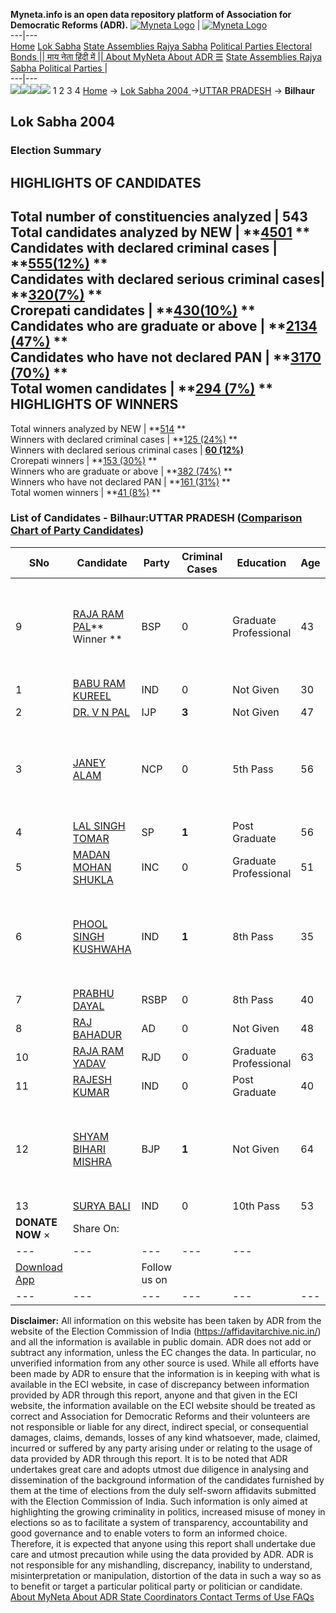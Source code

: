 **Myneta.info is an open data repository platform of Association for Democratic Reforms (ADR).**
[![Myneta Logo](https://www.myneta.info/lib/img/myneta-logo.png)](https://www.myneta.info/) | [![Myneta Logo](https://www.myneta.info/lib/img/adr-logo.png)](https://adrindia.org)  
---|---  
[Home](https://www.myneta.info/) [Lok Sabha](https://www.myneta.info/#ls "Lok Sabha") [ State Assemblies ](https://www.myneta.info/#sa "State Assemblies") [Rajya Sabha](https://www.myneta.info/#rs "Rajya Sabha") [Political Parties ](https://www.myneta.info/party "Political Parties") [ Electoral Bonds ](https://www.myneta.info/electoral_bonds "Electoral Bonds") [ || माय नेता हिंदी में || ](https://translate.google.co.in/translate?prev=hp&hl=en&js=y&u=www.myneta.info&sl=en&tl=hi&history_state0=) [ About MyNeta ](https://adrindia.org/content/about-myneta) [ About ADR ](https://adrindia.org/about-adr/who-we-are) [☰](javascript:void\(0\))
[ State Assemblies ](https://www.myneta.info/#sa "State Assemblies") [ Rajya Sabha ](https://www.myneta.info/#rs "Rajya Sabha") [ Political Parties ](https://www.myneta.info/party "Political Parties")
|   
---|---  
![](https://www.myneta.info/lib/img/banner/banner-1.png)![](https://www.myneta.info/lib/img/banner/banner-2.png)![](https://www.myneta.info/lib/img/banner/banner-3.png)![](https://www.myneta.info/lib/img/banner/banner-4.png)
1  2  3  4 
[Home](https://www.myneta.info/) → [Lok Sabha 2004 ](https://www.myneta.info/loksabha2004/)→[UTTAR PRADESH](https://www.myneta.info/loksabha2004/index.php?action=show_constituencies&state_id=24) → **Bilhaur**
### 
## Lok Sabha 2004 
###  Election Summary 
HIGHLIGHTS OF CANDIDATES  
---  
Total number of constituencies analyzed |  543   
Total candidates analyzed by NEW | **[4501](https://www.myneta.info/loksabha2004/index.php?action=summary&subAction=candidates_analyzed&sort=candidate#summary) **  
Candidates with declared criminal cases | **[555(12%)](https://www.myneta.info/loksabha2004/index.php?action=summary&subAction=crime&sort=candidate#summary) **  
Candidates with declared serious criminal cases| **[320(7%)](https://www.myneta.info/loksabha2004/index.php?action=summary&subAction=serious_crime&sort=candidate#summary) **  
Crorepati candidates | **[430(10%)](https://www.myneta.info/loksabha2004/index.php?action=summary&subAction=crorepati&sort=candidate#summary) **  
Candidates who are graduate or above | **[2134 (47%)](https://www.myneta.info/loksabha2004/index.php?action=summary&subAction=education&sort=candidate#summary) **  
Candidates who have not declared PAN | **[3170 (70%)](https://www.myneta.info/loksabha2004/index.php?action=summary&subAction=without_pan&sort=candidate#summary) **  
Total women candidates | **[294 (7%)](https://www.myneta.info/loksabha2004/index.php?action=summary&subAction=women_candidate&sort=candidate#summary) **  
HIGHLIGHTS OF WINNERS  
---  
Total winners analyzed by NEW | **[514](https://www.myneta.info/loksabha2004/index.php?action=summary&subAction=winner_analyzed&sort=candidate#summary) **  
Winners with declared criminal cases | **[125 (24%)](https://www.myneta.info/loksabha2004/index.php?action=summary&subAction=winner_crime&sort=candidate#summary) **  
Winners with declared serious criminal cases | **[60 (12%)](https://www.myneta.info/loksabha2004/index.php?action=summary&subAction=winner_serious_crime&sort=candidate#summary)**  
Crorepati winners | **[153 (30%)](https://www.myneta.info/loksabha2004/index.php?action=summary&subAction=winner_crorepati&sort=candidate#summary) **  
Winners who are graduate or above | **[382 (74%)](https://www.myneta.info/loksabha2004/index.php?action=summary&subAction=winner_education&sort=candidate#summary) **  
Winners who have not declared PAN | **[161 (31%)](https://www.myneta.info/loksabha2004/index.php?action=summary&subAction=winner_without_pan&sort=candidate#summary) **  
Total women winners | **[41 (8%)](https://www.myneta.info/loksabha2004/index.php?action=summary&subAction=winner_women&sort=candidate#summary) **  
### List of Candidates - Bilhaur:UTTAR PRADESH ([Comparison Chart of Party Candidates](https://www.myneta.info/loksabha2004/comparisonchart.php?constituency_id=476))
SNo | Candidate| Party| Criminal Cases| Education| Age| Total Assets| Liabilities  
---|---|---|---|---|---|---|---  
9  | [RAJA RAM PAL](https://www.myneta.info/loksabha2004/candidate.php?candidate_id=4135)** Winner ** | BSP | 0 | Graduate Professional| 43 | ![](https://myneta.info/image_v2.php?myneta_folder=loksabha2004&candidate_id=4135&col=ta) | ![](https://myneta.info/image_v2.php?myneta_folder=loksabha2004&candidate_id=4135&col=lia)  
1  | [BABU RAM KUREEL](https://www.myneta.info/loksabha2004/candidate.php?candidate_id=4142) | IND | 0 | Not Given| 30 | Rs 1,76,500 ~ 1 Lacs+ | Rs 0 ~   
2  | [DR. V N PAL](https://www.myneta.info/loksabha2004/candidate.php?candidate_id=4145) | IJP | **3** | Not Given| 47 | Rs 15,05,991 ~ 15 Lacs+ | Rs 1,02,486 ~ 1 Lacs+  
3  | [JANEY ALAM](https://www.myneta.info/loksabha2004/candidate.php?candidate_id=4141) | NCP | 0 | 5th Pass| 56 | ![](https://myneta.info/image_v2.php?myneta_folder=loksabha2004&candidate_id=4141&col=ta) | ![](https://myneta.info/image_v2.php?myneta_folder=loksabha2004&candidate_id=4141&col=lia)  
4  | [LAL SINGH TOMAR](https://www.myneta.info/loksabha2004/candidate.php?candidate_id=4136) | SP | **1** | Post Graduate| 56 | Rs 1,24,68,451 ~ 1 Crore+ | Rs 0 ~   
5  | [MADAN MOHAN SHUKLA](https://www.myneta.info/loksabha2004/candidate.php?candidate_id=4138) | INC | 0 | Graduate Professional| 51 | Rs 35,64,446 ~ 35 Lacs+ | Rs 0 ~   
6  | [PHOOL SINGH KUSHWAHA](https://www.myneta.info/loksabha2004/candidate.php?candidate_id=4144) | IND | **1** | 8th Pass| 35 | ![](https://myneta.info/image_v2.php?myneta_folder=loksabha2004&candidate_id=4144&col=ta) | ![](https://myneta.info/image_v2.php?myneta_folder=loksabha2004&candidate_id=4144&col=lia)  
7  | [PRABHU DAYAL](https://www.myneta.info/loksabha2004/candidate.php?candidate_id=4147) | RSBP | 0 | 8th Pass| 40 | Rs 5,77,600 ~ 5 Lacs+ | Rs 0 ~   
8  | [RAJ BAHADUR](https://www.myneta.info/loksabha2004/candidate.php?candidate_id=4140) | AD | 0 | Not Given| 48 | Rs 7,30,000 ~ 7 Lacs+ | Rs 0 ~   
10  | [RAJA RAM YADAV](https://www.myneta.info/loksabha2004/candidate.php?candidate_id=4146) | RJD | 0 | Graduate Professional| 63 | Rs 14,76,547 ~ 14 Lacs+ | Rs 0 ~   
11  | [RAJESH KUMAR](https://www.myneta.info/loksabha2004/candidate.php?candidate_id=4143) | IND | 0 | Post Graduate| 40 | Rs 1,00,000 ~ 1 Lacs+ | Rs 0 ~   
12  | [SHYAM BIHARI MISHRA](https://www.myneta.info/loksabha2004/candidate.php?candidate_id=4137) | BJP | **1** | Not Given| 64 | ![](https://myneta.info/image_v2.php?myneta_folder=loksabha2004&candidate_id=4137&col=ta) | ![](https://myneta.info/image_v2.php?myneta_folder=loksabha2004&candidate_id=4137&col=lia)  
13  | [SURYA BALI](https://www.myneta.info/loksabha2004/candidate.php?candidate_id=4139) | IND | 0 | 10th Pass| 53 | Rs 3,92,100 ~ 3 Lacs+ | Rs 0 ~   
|  **DONATE NOW** × |  Share On:  | [](https://api.whatsapp.com/send?text=https%3A%2F%2Fmyneta.info%2Fpunjab2022%2Findex.php%3Faction%3Dshow_constituencies%26state_id%3D19) | [](https://www.facebook.com/sharer/sharer.php?u=https%3A%2F%2Fmyneta.info%2Fpunjab2022%2Findex.php%3Faction%3Dshow_constituencies%26state_id%3D19) | [](https://twitter.com/share?url=https%3A%2F%2Fmyneta.info%2Fpunjab2022%2Findex.php%3Faction%3Dshow_constituencies%26state_id%3D19)  
---|---|---|---|---  
| [ Download App ](https://play.google.com/store/apps/details?id=com.webrosoft.myneta1&pcampaignid=pcampaignidMKT-Other-global-all-co-prtnr-py-PartBadge-Mar2515-1) | [](https://play.google.com/store/apps/details?id=com.webrosoft.myneta1&pcampaignid=pcampaignidMKT-Other-global-all-co-prtnr-py-PartBadge-Mar2515-1) |  Follow us on  | [](https://www.facebook.com/adrindia.org/) | [](https://twitter.com/adrspeaks) | [](https://groups.google.com/g/national-election-watch?hl=en&pli=1) | [](https://www.instagram.com/adrspeaks/) | [](https://www.youtube.com/user/adrspeaks) | [](https://sharechat.com/profile/adrspeaks)  
---|---|---|---|---|---|---|---|---  
**Disclaimer:** All information on this website has been taken by ADR from the website of the Election Commission of India (https://affidavitarchive.nic.in/) and all the information is available in public domain. ADR does not add or subtract any information, unless the EC changes the data. In particular, no unverified information from any other source is used. While all efforts have been made by ADR to ensure that the information is in keeping with what is available in the ECI website, in case of discrepancy between information provided by ADR through this report, anyone and that given in the ECI website, the information available on the ECI website should be treated as correct and Association for Democratic Reforms and their volunteers are not responsible or liable for any direct, indirect special, or consequential damages, claims, demands, losses of any kind whatsoever, made, claimed, incurred or suffered by any party arising under or relating to the usage of data provided by ADR through this report. It is to be noted that ADR undertakes great care and adopts utmost due diligence in analysing and dissemination of the background information of the candidates furnished by them at the time of elections from the duly self-sworn affidavits submitted with the Election Commission of India. Such information is only aimed at highlighting the growing criminality in politics, increased misuse of money in elections so as to facilitate a system of transparency, accountability and good governance and to enable voters to form an informed choice. Therefore, it is expected that anyone using this report shall undertake due care and utmost precaution while using the data provided by ADR. ADR is not responsible for any mishandling, discrepancy, inability to understand, misinterpretation or manipulation, distortion of the data in such a way so as to benefit or target a particular political party or politician or candidate. 
[ About MyNeta ](https://adrindia.org/content/about-myneta) [ About ADR ](https://adrindia.org/about-adr/who-we-are) [ State Coordinators ](https://adrindia.org/about-adr/state-coordinators) [ Contact ](https://adrindia.org/contact-us) [ Terms of Use ](https://adrindia.org/content/adr-terms-use) [ FAQs ](https://adrindia.org/content/faqs)
